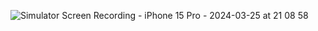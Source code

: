 ![Simulator Screen Recording - iPhone 15 Pro - 2024-03-25 at 21 08 58](https://github.com/windowcow/ClockView/assets/65646883/58214319-39f3-422c-a07e-23424979c04b)
